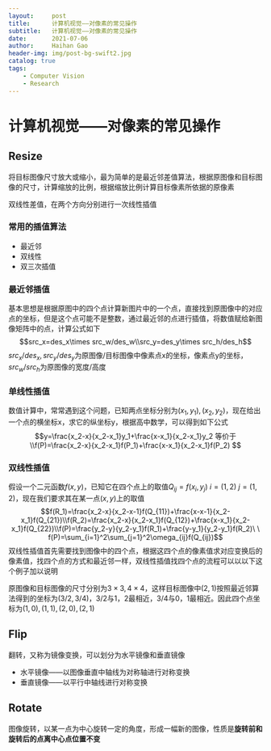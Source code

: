 ```yaml
---
layout:     post
title:      计算机视觉——对像素的常见操作
subtitle:   计算机视觉——对像素的常见操作
date:       2021-07-06
author:     Haihan Gao
header-img: img/post-bg-swift2.jpg
catalog: true
tags:
    - Computer Vision
    - Research
---
```

# 计算机视觉——对像素的常见操作

## Resize

将目标图像尺寸放大或缩小，最为简单的是最近邻差值算法，根据原图像和目标图像的尺寸，计算缩放的比例，根据缩放比例计算目标像素所依据的原像素

双线性差值，在两个方向分别进行一次线性插值

### 常用的插值算法

* 最近邻
* 双线性
* 双三次插值

### 最近邻插值

基本思想是根据原图中的四个点计算新图片中的一个点，直接找到原图像中的对应点的坐标，但是这个点可能不是整数，通过最近邻的点进行插值，将数值赋给新图像矩阵中的点，计算公式如下
$$src_x=des_x\times src_w/des_w\\src_y=des_y\times src_h/des_h$$
$src_x/des_x,src_y/des_y$为原图像/目标图像中像素点x的坐标，像素点y的坐标，$src_w/src_h$为原图像的宽度/高度

### 单线性插值

数值计算中，常常遇到这个问题，已知两点坐标分别为$(x_1,y_1),(x_2,y_2)$，现在给出一个点的横坐标x，求它的纵坐标y，根据高中数学，可以得到如下公式
$$y=\frac{x_2-x}{x_2-x_1}y_1+\frac{x-x_1}{x_2-x_1}y_2 等价于\\f(P)=\frac{x_2-x}{x_2-x_1}f(P_1)+\frac{x-x_1}{x_2-x_1}f(P_2) $$

### 双线性插值

假设一个二元函数$f(x,y)$，已知它在四个点上的取值$Q_{ij}=f(x_i,y_j)\ i=(1,2)\ j=(1,2)$，现在我们要求其在某一点$(x,y)$上的取值
$$f(R_1)=\frac{x_2-x}{x_2-x-1}f(Q_{11})+\frac{x-x-1}{x_2-x_1}f(Q_{21})\\f(R_2)=\frac{x_2-x}{x_2-x_1}f(Q_{12})+\frac{x-x_1}{x_2-x_1}f(Q_{22})\\f(P)=\frac{y_2-y}{y_2-y_1}f(R_1)+\frac{y-y_1}{y_2-y_1}f(R_2)\ \ f(P)=\sum_{i=1}^2\sum_{j=1}^2\omega_{ij}f(Q_{ij})$$
双线性插值首先需要找到图像中的四个点，根据这四个点的像素值求对应变换后的像素值，找四个点的方式和最近邻一样，双线性插值找四个点的流程可以以以下这个例子加以说明

原图像和目标图像的尺寸分别为$3\times 3,4\times 4$，这样目标图像中$(2,1)$按照最近邻算法得到的坐标为$(3/2,3/4)$，3/2与1，2最相近，3/4与0，1最相近。因此四个点坐标为$(1,0),(1,1),(2,0),(2,1)$

## Flip

翻转，又称为镜像变换，可以划分为水平镜像和垂直镜像

* 水平镜像——以图像垂直中轴线为对称轴进行对称变换
* 垂直镜像——以平行中轴线进行对称变换

## Rotate

图像旋转，以某一点为中心旋转一定的角度，形成一幅新的图像，性质是**旋转前和旋转后的点离中心点位置不变**
